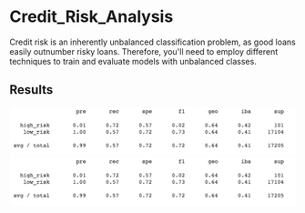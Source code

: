 # Credit_Risk_Analysis

Credit risk is an inherently unbalanced classification problem, as good loans easily outnumber risky loans. Therefore, you'll need to employ different techniques to train and evaluate models with unbalanced classes.

## Results
       
![alt text](https://github.com/Herbert-0820/Credit_Risk_Analysis/blob/main/R1.jpeg)
![alt text](https://github.com/Herbert-0820/Credit_Risk_Analysis/blob/main/R1.jpeg)
